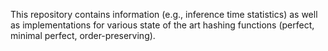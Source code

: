 This repository contains information (e.g., inference time statistics) as well
as implementations for various state of the art hashing functions (perfect,
minimal perfect, order-preserving).
